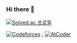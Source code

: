 ### Hi there 👋

[![Solved.ac
프로필](http://mazassumnida.wtf/api/v2/generate_badge?boj=dbrua1222)](https://solved.ac/dbrua1222)

[![Codeforces](https://badges.joonhyung.xyz/codeforces/RyuZU.svg)](https://codeforces.com/profile/RyuZU) \; [![AtCoder](https://badges.joonhyung.xyz/atcoder/RyuZU_.svg)](https://atcoder.jp/users/RyuZU_)
